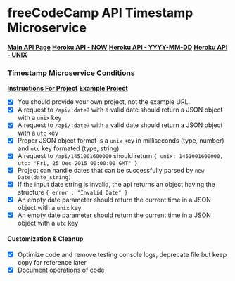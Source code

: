 # freeCodeCamp API Timestamp Microservice

**[Main API Page](https://fcc-ms-api.herokuapp.com)**
**[Heroku API - NOW](https://fcc-ms-api.herokuapp.com/api/timestamp)**
**[Heroku API - YYYY-MM-DD](https://fcc-ms-api.herokuapp.com/api/timestamp/2015-12-25)**
**[Heroku API - UNIX](https://fcc-ms-api.herokuapp.com/api/timestamp/1451001600000)**

### Timestamp Microservice Conditions

**[Instructions For Project](https://www.freecodecamp.org/learn/apis-and-microservices/apis-and-microservices-projects/timestamp-microservice)**
**[Example Project](https://timestamp-microservice.freecodecamp.rocks/)**

- [x] You should provide your own project, not the example URL.
- [x] A request to `/api/:date?` with a valid date should return a JSON object with a `unix` key
- [x] A request to `/api/:date?` with a valid date should return a JSON object with a `utc` key
- [x] Proper JSON object format is a `unix` key in milliseconds (type, number) and `utc` key formated (type, string)
- [x] A request to `/api/1451001600000` should return `{ unix: 1451001600000, utc: "Fri, 25 Dec 2015 00:00:00 GMT" }`
- [x] Project can handle dates that can be successfully parsed by `new Date(date_string)`
- [x] If the input date string is invalid, the api returns an object having the structure `{ error : "Invalid Date" }`
- [x] An empty date parameter should return the current time in a JSON object with a `unix` key
- [x] An empty date parameter should return the current time in a JSON object with a `utc` key

#### Customization & Cleanup
- [x] Optimize code and remove testing console logs, deprecate file but keep copy for reference later
- [x] Document operations of code

